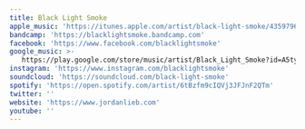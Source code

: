 ```yaml
---
title: Black Light Smoke
apple_music: 'https://itunes.apple.com/artist/black-light-smoke/435979617'
bandcamp: 'https://blacklightsmoke.bandcamp.com'
facebook: 'https://www.facebook.com/blacklightsmoke'
google_music: >-
   https://play.google.com/store/music/artist/Black_Light_Smoke?id=A5tye7ou65jpbgmgufmrh23x73a
instagram: 'https://www.instagram.com/blacklightsmoke'
soundcloud: 'https://soundcloud.com/black-light-smoke'
spotify: 'https://open.spotify.com/artist/6tBzfm9cIQVj3JFJnF2QTm'
twitter: ''
website: 'https://www.jordanlieb.com'
youtube: ''
---
```

